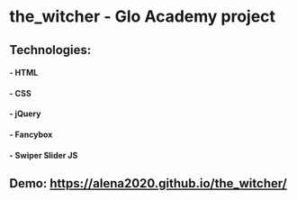 # the_witcher - Glo Academy project

##  Technologies:
#### - HTML
#### - CSS 
#### - jQuery
#### - Fancybox
#### - Swiper Slider JS

## Demo: https://alena2020.github.io/the_witcher/
